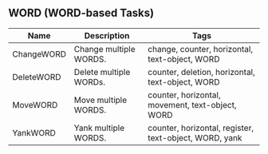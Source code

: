 ## WORD (WORD-based Tasks)
| Name | Description | Tags
| --- | -------- | -------- |
|ChangeWORD | Change multiple WORDS. | change, counter, horizontal, text-object, WORD |
|DeleteWORD | Delete multiple WORDs. | counter, deletion, horizontal, text-object, WORD |
|MoveWORD | Move multiple WORDS. | counter, horizontal, movement, text-object, WORD |
|YankWORD | Yank multiple WORDS. | counter, horizontal, register, text-object, WORD, yank |